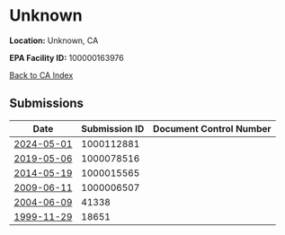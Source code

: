 # Unknown

**Location:** Unknown, CA

**EPA Facility ID:** 100000163976

[Back to CA Index](../../index.md)

## Submissions

| Date | Submission ID | Document Control Number |
|------|--------------|-------------------------|
| [2024-05-01](submissions/1000112881.md) | 1000112881 |  |
| [2019-05-06](submissions/1000078516.md) | 1000078516 |  |
| [2014-05-19](submissions/1000015565.md) | 1000015565 |  |
| [2009-06-11](submissions/1000006507.md) | 1000006507 |  |
| [2004-06-09](submissions/41338.md) | 41338 |  |
| [1999-11-29](submissions/18651.md) | 18651 |  |
